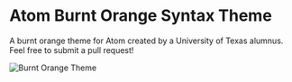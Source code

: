 # Atom Burnt Orange Syntax Theme

A burnt orange theme for Atom created by a University of Texas alumnus. Feel free to submit a pull request!

![Burnt Orange Theme](https://s3.amazonaws.com/scottie-io/atom-burnt-orange-theme.png)
